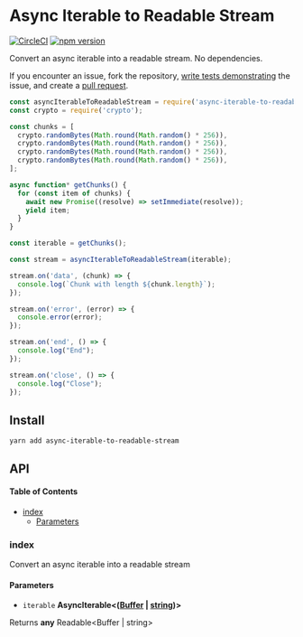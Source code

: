 # Async Iterable to Readable Stream

[![CircleCI](https://circleci.com/gh/bunchtogether/async-iterable-to-readable-stream.svg?style=svg)](https://circleci.com/gh/bunchtogether/async-iterable-to-readable-stream) [![npm version](https://badge.fury.io/js/async-iterable-to-readable-stream.svg)](http://badge.fury.io/js/async-iterable-to-readable-stream)

Convert an async iterable into a readable stream. No dependencies.

If you encounter an issue, fork the repository, [write tests demonstrating](https://github.com/bunchtogether/async-iterable-to-readable-stream/tree/master/tests) the issue, and create a [pull request](https://github.com/bunchtogether/async-iterable-to-readable-stream).

```js
const asyncIterableToReadableStream = require('async-iterable-to-readable-stream');
const crypto = require('crypto');

const chunks = [
  crypto.randomBytes(Math.round(Math.random() * 256)),
  crypto.randomBytes(Math.round(Math.random() * 256)),
  crypto.randomBytes(Math.round(Math.random() * 256)),
  crypto.randomBytes(Math.round(Math.random() * 256)),
];

async function* getChunks() {
  for (const item of chunks) {
    await new Promise((resolve) => setImmediate(resolve));
    yield item;
  }
}

const iterable = getChunks();

const stream = asyncIterableToReadableStream(iterable);

stream.on('data', (chunk) => {
  console.log(`Chunk with length ${chunk.length}`);
});

stream.on('error', (error) => {
  console.error(error);
});

stream.on('end', () => {
  console.log("End");
});

stream.on('close', () => {
  console.log("Close");
});
```

## Install

`yarn add async-iterable-to-readable-stream`

## API

<!-- Generated by documentation.js. Update this documentation by updating the source code. -->

#### Table of Contents

-   [index](#index)
    -   [Parameters](#parameters)

### index

Convert an async iterable into a readable stream

#### Parameters

-   `iterable` **AsyncIterable&lt;([Buffer](https://nodejs.org/api/buffer.html) \| [string](https://developer.mozilla.org/docs/Web/JavaScript/Reference/Global_Objects/String))>** 

Returns **any** Readable&lt;Buffer | string>
